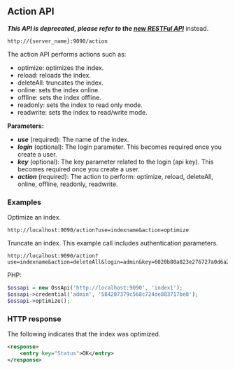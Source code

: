 ## Action API

_**This API is deprecated, please refer to the [new RESTFul API](../api_v2/README.html)**_ instead.

    http://{server_name}:9090/action

The action API performs actions such as:

- optimize: optimizes the index.
- reload: reloads the index.
- deleteAll: truncates the index.
- online: sets the index online.
- offline: sets the index offline.
- readonly: sets the index to read only mode.
- readwrite: sets the index to read/write mode.

**Parameters:**
- _**use**_ (required): The name of the index.
- _**login**_ (optional): The login parameter. This becomes required once you create a user.
- _**key**_ (optional): The key parameter related to the login (api key). This becomes required once you create a user.
- _**action**_ (required): The action to perform: optimize, reload, deleteAll, online, offline, readonly, readwrite.


### Examples

Optimize an index.

    http://localhost:9090/action?use=indexname&action=optimize
 
Truncate an index. This example call includes authentication parameters.

    http://localhost:9090/action?use=indexname&action=deleteAll&login=admin&key=6020b80a823e276727a0d6a23167d52b

PHP:

```php
$ossapi = new OssApi('http://localhost:9090', 'index1');
$ossapi->credential('admin', '584207379c568c724de883717be8');
$ossapi->optimize();
```

### HTTP response

The following indicates that the index was optimized.

```xml
<response>
    <entry key="Status">OK</entry>
</response>
```
